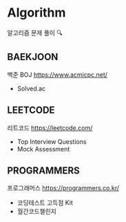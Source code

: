 # Algorithm
알고리즘 문제 풀이 🔍

## BAEKJOON
백준 BOJ
https://www.acmicpc.net/
- Solved.ac

## LEETCODE
리트코드
https://leetcode.com/
- Top Interview Questions
- Mock Assessment

## PROGRAMMERS
프로그래머스
https://programmers.co.kr/
- 코딩테스트 고득점 Kit
- 월간코드챌린지
